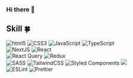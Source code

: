 ### Hi there 👋

<!--
**uhuikim/uhuikim** is a ✨ _special_ ✨ repository because its `README.md` (this file) appears on your GitHub profile.

Here are some ideas to get you started:

- 🔭 I’m currently working on ...
- 🌱 I’m currently learning ...
- 👯 I’m looking to collaborate on ...
- 🤔 I’m looking for help with ...
- 💬 Ask me about ...
- 📫 How to reach me: ...
- 😄 Pronouns: ...
- ⚡ Fun fact: ...
-->

 <!--기술스택-->
  ## Skill :four_leaf_clover:
  

  <img src="https://img.shields.io/badge/html5-%23E34F26.svg?style=flat&logo=html5&logoColor=white" alt="html5" /> <img src="https://img.shields.io/badge/css3-%231572B6.svg?style=flat&logo=css3&logoColor=white" alt="CSS3" /> <img src="https://img.shields.io/badge/javascript-%23323330.svg?style=flat&logo=javascript&logoColor=%23F7DF1E" alt="JavaScript" /> <img src="https://img.shields.io/badge/typescript-%23007ACC.svg?style=flat&logo=typescript&logoColor=white" alt="TypeScript" />
  <br/>
  <img src="https://img.shields.io/badge/Next-black?style=flat&logo=next.js&logoColor=white" alt="NextJS" />
  <img src="https://img.shields.io/badge/react-%2320232a.svg?style=flat&logo=react&logoColor=%2361DAFB" alt="React" />
  <br/>
  <img src="https://img.shields.io/badge/-React%20Query-FF4154?style=flat&logo=react%20query&logoColor=white" alt="React Query" />
  <img src="https://img.shields.io/badge/redux-%23593d88.svg?style=flat&logo=redux&logoColor=white" alt="Redux" />
  <br/>
  <img src="https://img.shields.io/badge/SASS-hotpink.svg?style=flat&logo=SASS&logoColor=white" alt="SASS">
  <img src="https://img.shields.io/badge/tailwindcss-%2338B2AC.svg?style=flat&logo=tailwind-css&logoColor=white" alt="TailwindCSS" />
  <img src="https://img.shields.io/badge/styled--components-DB7093?style=flat&logo=styled-components&logoColor=white" alt="Styled Components" />
  <img src="https://img.shields.io/badge/@emotion-DB7093?style=flat-square&logoColor=white"/>
  <br/>
   <img src="https://img.shields.io/badge/ESLint-4B3263?style=flat&logo=eslint&logoColor=white" alt="ESLint" />  <img src="https://img.shields.io/badge/-Prettier-%23F7B93E" alt="Prettier" /> 


